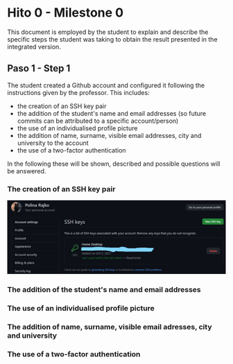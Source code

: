 # Hito 0 - Milestone 0
This document is employed by the student to explain and describe the specific steps the student was taking to obtain the result presented in the integrated version.

## Paso 1 - Step 1
The student created a Github account and configured it following the instructions given by the professor.
This includes:

- the creation of an SSH key pair
- the addition of the student's name and email addresses (so future commits can be attributed to a specific account/person)
- the use of an individualised profile picture
- the addition of name, surname, visible email addresses, city and university to the account
- the use of a two-factor authentication

In the following these will be shown, described and possible questions will be answered.

### The creation of an SSH key pair

![SSH key pair](KeyPair.jpg)

### The addition of the student's name and email addresses

### The use of an individualised profile picture

### The addition of name, surname, visible email adresses, city and university

### The use of a two-factor authentication
